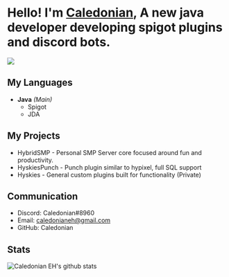 # Hello! I'm [Caledonian](https://www.github.com/CaledonianEH "GitHub"), A new java developer developing spigot plugins and discord bots.

![](https://komarev.com/ghpvc/?username=CaledonianEH)

## My Languages
- **Java** *(Main)*
  - Spigot
  - JDA

## My Projects
- HybridSMP - Personal SMP Server core focused around fun and productivity.
- HyskiesPunch - Punch plugin similar to hypixel, full SQL support
- Hyskies - General custom plugins built for functionality (Private)

## Communication
- Discord: Caledonian#8960
- Email: caledonianeh@gmail.com
- GitHub: Caledonian


## Stats
![Caledonian EH's github stats](https://github-readme-stats.vercel.app/api?username=CaledonianEH&show_icons=true&theme=gradient)
